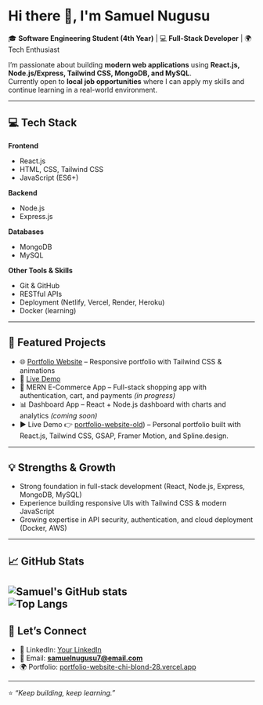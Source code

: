 # Hi there 👋, I'm Samuel Nugusu  

🎓 **Software Engineering Student (4th Year)** | 💻 **Full-Stack Developer** | 🌍 Tech Enthusiast  

I’m passionate about building **modern web applications** using **React.js, Node.js/Express, Tailwind CSS, MongoDB, and MySQL**.  
Currently open to **local job opportunities** where I can apply my skills and continue learning in a real-world environment.  

---

## 💻 Tech Stack  

**Frontend**  
- React.js  
- HTML, CSS, Tailwind CSS  
- JavaScript (ES6+)  

**Backend**  
- Node.js  
- Express.js  

**Databases**  
- MongoDB  
- MySQL  

**Other Tools & Skills**  
- Git & GitHub  
- RESTful APIs  
- Deployment (Netlify, Vercel, Render, Heroku)  
- Docker (learning)  



---

## 📌 Featured Projects

- 🌐 [Portfolio Website](https://portfolio-website-chi-blond-28.vercel.app) – Responsive portfolio with Tailwind CSS & animations
- 🔗 [Live Demo](https://samuelnugusu.github.io/portfolio-website/)   
- 🛒 MERN E-Commerce App – Full-stack shopping app with authentication, cart, and payments *(in progress)*  
- 📊 Dashboard App – React + Node.js dashboard with charts and analytics *(coming soon)*
-  ▶️ Live Demo
👉 [portfolio-website-old](https://samuel-website-old-silk.vercel.app))  – Personal portfolio built with React.js, Tailwind CSS, GSAP, Framer Motion, and Spline.design. 

---

## 💡 Strengths & Growth
- Strong foundation in full-stack development (React, Node.js, Express, MongoDB, MySQL)  
- Experience building responsive UIs with Tailwind CSS & modern JavaScript  
- Growing expertise in API security, authentication, and cloud deployment (Docker, AWS)  

---

## 📈 GitHub Stats

![Samuel's GitHub stats](https://github-readme-stats.vercel.app/api?username=samuelNugusu&show_icons=true&theme=radical)  
![Top Langs](https://github-readme-stats.vercel.app/api/top-langs/?username=samuelNugusu&layout=compact&theme=radical)
---

## 🤝 Let’s Connect
- 💼 LinkedIn: [Your LinkedIn](#)  
- 📧 Email: **samuelnugusu7@email.com**  
- 🌍 Portfolio: [portfolio-website-chi-blond-28.vercel.app](https://portfolio-website-chi-blond-28.vercel.app)  

---

⭐️ *“Keep building, keep learning.”*  

